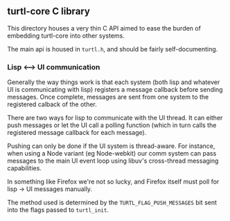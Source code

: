 ## turtl-core C library

This directory houses a very thin C API aimed to ease the burden of embedding
turtl-core into other systems.

The main api is housed in `turtl.h`, and should be fairly self-documenting.

### Lisp <--> UI communication

Generally the way things work is that each system (both lisp and whatever UI is
communicating with lisp) registers a message callback before sending messages.
Once complete, messages are sent from one system to the registered calback of
the other.

There are two ways for lisp to communicate with the UI thread. It can either
push messages or let the UI call a polling function (which in turn calls the
registered message callback for each message).

Pushing can only be done if the UI system is thread-aware. For instance, when
using a Node variant (eg Node-webkit) our comm system can pass messages to the
main UI event loop using libuv's cross-thread messaging capabilities.

In something like Firefox we're not so lucky, and Firefox itself must poll for
lisp -> UI messages manually.

The method used is determined by the `TURTL_FLAG_PUSH_MESSAGES` bit sent into
the flags passed to `turtl_init`.

